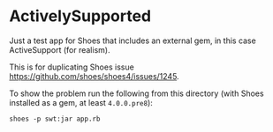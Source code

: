# ActivelySupported

Just a test app for Shoes that includes an external gem, in this case ActiveSupport (for realism).

This is for duplicating Shoes issue https://github.com/shoes/shoes4/issues/1245.

To show the problem run the following from this directory (with Shoes installed as a gem, at least `4.0.0.pre8`):

```
shoes -p swt:jar app.rb
```

